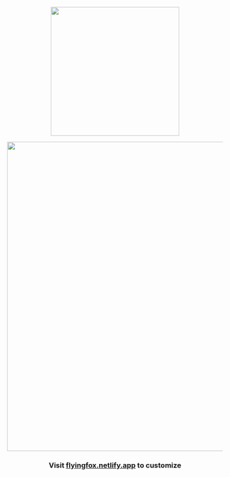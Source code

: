 <p align="center"><img width="300" src="https://github.com/akshat46/FlyingFox/blob/v0.1/img/logo.png"></p>
<p align="center"><img width="720" src="https://github.com/akshat46/FlyingFox/blob/v0.1/img/preview-full.png"></p>

<h3 align="center">Visit <a href="http://flyingfox.netlify.app">flyingfox.netlify.app</a> to customize</h3>
